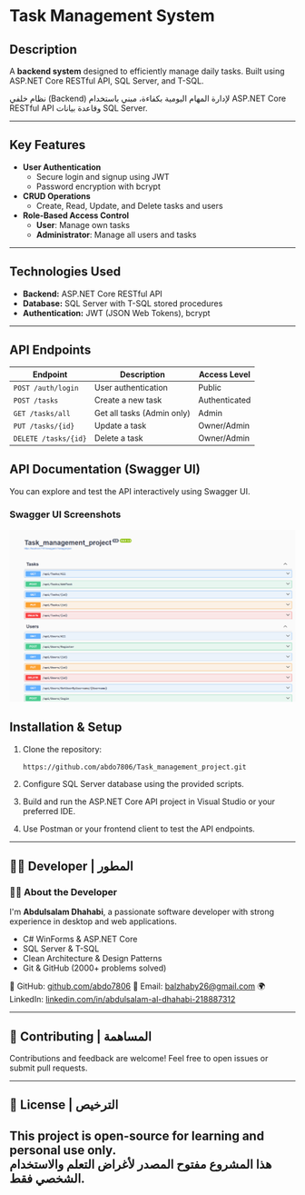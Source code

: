 # Task Management System

## Description  
A **backend system** designed to efficiently manage daily tasks. Built using ASP.NET Core RESTful API, SQL Server, and T-SQL.

نظام خلفي (Backend) لإدارة المهام اليومية بكفاءة، مبني باستخدام ASP.NET Core RESTful API وقاعدة بيانات SQL Server.

---

## Key Features  
- **User Authentication**  
  - Secure login and signup using JWT  
  - Password encryption with bcrypt  
- **CRUD Operations**  
  - Create, Read, Update, and Delete tasks and users  
- **Role-Based Access Control**  
  - **User**: Manage own tasks  
  - **Administrator**: Manage all users and tasks  

---

## Technologies Used  
- **Backend:** ASP.NET Core RESTful API  
- **Database:** SQL Server with T-SQL stored procedures  
- **Authentication:** JWT (JSON Web Tokens), bcrypt  

---

##  API Endpoints  
| Endpoint              | Description                     | Access Level     |
|-----------------------|---------------------------------|------------------|
| `POST /auth/login`    | User authentication            | Public           |
| `POST /tasks`         | Create a new task              | Authenticated    |
| `GET /tasks/all`      | Get all tasks (Admin only)     | Admin            |
| `PUT /tasks/{id}`     | Update a task                  | Owner/Admin      |
| `DELETE /tasks/{id}`  | Delete a task                  | Owner/Admin      |


## API Documentation (Swagger UI)

You can explore and test the API interactively using Swagger UI.

### Swagger UI Screenshots

![Swagger Home](https://github.com/abdo7806/Task_management_project/blob/master/Swagger_Home.png?raw=true)  


## Installation & Setup  

1. Clone the repository:  
   ```bash
   https://github.com/abdo7806/Task_management_project.git

2. Configure SQL Server database using the provided scripts.

3. Build and run the ASP.NET Core API project in Visual Studio or your preferred IDE.

4. Use Postman or your frontend client to test the API endpoints.

---

## 👨‍💻 Developer | المطور

### 🙋‍♂️ About the Developer

I'm **Abdulsalam Dhahabi**, a passionate software developer with strong experience in desktop and web applications.

* C# WinForms & ASP.NET Core
* SQL Server & T-SQL
* Clean Architecture & Design Patterns
* Git & GitHub (2000+ problems solved)

🔗 GitHub: [github.com/abdo7806](https://github.com/abdo7806)
📧 Email: [balzhaby26@gmail.com](mailto:balzhaby26@gmail.com)
🌍 LinkedIn: [linkedin.com/in/abdulsalam-al-dhahabi-218887312](https://linkedin.com/in/abdulsalam-al-dhahabi-218887312)

---

## 🤝 Contributing | المساهمة

Contributions and feedback are welcome!
Feel free to open issues or submit pull requests.

---

## 📃 License | الترخيص

This project is open-source for learning and personal use only.  
هذا المشروع مفتوح المصدر لأغراض التعلم والاستخدام الشخصي فقط.
---

